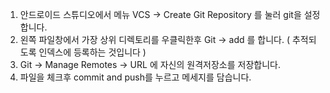 1. 안드로이드 스튜디오에서 메뉴 VCS -> Create Git Repository 를 눌러 git을 설정합니다.
2. 왼쪽 파일창에서 가장 상위 디렉토리를 우클릭한후 Git -> add 를 합니다. ( 추적되도록 인덱스에 등록하는 것입니다 )
3. Git -> Manage Remotes -> URL 에 자신의 원격저장소를 저장합니다.
4. 파일을 체크후 commit and push를 누르고 메세지를 담습니다.
   
